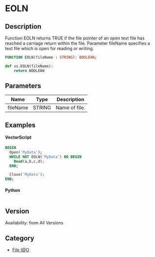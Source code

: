 # EOLN

## Description
Function EOLN returns TRUE if the file pointer of an open text file has reached a carriage return within the file. Parameter fileName specifies a text file which is open for reading or writing.

```pascal
FUNCTION EOLN(fileName : STRING): BOOLEAN;
```

```python
def vs.EOLN(fileName):
    return BOOLEAN
```

## Parameters
|Name|Type|Description|
|---|---|---|
|fileName|STRING|Name of file.|

## Examples
#### VectorScript ####
```pascal
BEGIN
  Open('MyData');
  WHILE NOT EOLN('MyData') DO BEGIN
    Read(a,b,c,d);
  END;

  Close('MyData');
END;
```
#### Python ####
```python

```

## Version
Availability: from All Versions

## Category
* [File I@O](../Categories/File%20IO.md)
